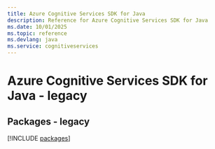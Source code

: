 ```yaml
---
title: Azure Cognitive Services SDK for Java
description: Reference for Azure Cognitive Services SDK for Java
ms.date: 10/01/2025
ms.topic: reference
ms.devlang: java
ms.service: cognitiveservices
---
```

# Azure Cognitive Services SDK for Java - legacy
## Packages - legacy
[!INCLUDE [packages](cognitive-services-index.md)]